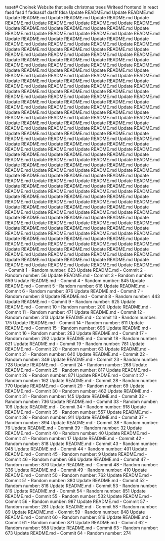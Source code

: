 teset# Choinek
Website that sells christmas trees
Writeed frontend in react
fasd
fasd
f
fadsasdf
dasff
fdsa
Update README.md
Update README.md
Update README.md
Update README.md
Update README.md
Update README.md
Update README.md
Update README.md
Update README.md
Update README.md
Update README.md
Update README.md
Update README.md
Update README.md
Update README.md
Update README.md
Update README.md
Update README.md
Update README.md
Update README.md
Update README.md
Update README.md
Update README.md
Update README.md
Update README.md
Update README.md
Update README.md
Update README.md
Update README.md
Update README.md
Update README.md
Update README.md
Update README.md
Update README.md
Update README.md
Update README.md
Update README.md
Update README.md
Update README.md
Update README.md
Update README.md
Update README.md
Update README.md
Update README.md
Update README.md
Update README.md
Update README.md
Update README.md
Update README.md
Update README.md
Update README.md
Update README.md
Update README.md
Update README.md
Update README.md
Update README.md
Update README.md
Update README.md
Update README.md
Update README.md
Update README.md
Update README.md
Update README.md
Update README.md
Update README.md
Update README.md
Update README.md
Update README.md
Update README.md
Update README.md
Update README.md
Update README.md
Update README.md
Update README.md
Update README.md
Update README.md
Update README.md
Update README.md
Update README.md
Update README.md
Update README.md
Update README.md
Update README.md
Update README.md
Update README.md
Update README.md
Update README.md
Update README.md
Update README.md
Update README.md
Update README.md
Update README.md
Update README.md
Update README.md
Update README.md
Update README.md
Update README.md
Update README.md
Update README.md
Update README.md
Update README.md
Update README.md
Update README.md
Update README.md
Update README.md
Update README.md
Update README.md
Update README.md
Update README.md
Update README.md
Update README.md
Update README.md
Update README.md
Update README.md
Update README.md
Update README.md
Update README.md
Update README.md
Update README.md
Update README.md
Update README.md
Update README.md
Update README.md
Update README.md
Update README.md
Update README.md
Update README.md
Update README.md
Update README.md
Update README.md
Update README.md
Update README.md
Update README.md
Update README.md
Update README.md
Update README.md
Update README.md
Update README.md
Update README.md
Update README.md
Update README.md
Update README.md
Update README.md
Update README.md
Update README.md
Update README.md
Update README.md
Update README.md
Update README.md
Update README.md
Update README.md
Update README.md
Update README.md
Update README.md
Update README.md
Update README.md
Update README.md
Update README.md
Update README.md
Update README.md
Update README.md
Update README.md
Update README.md
Update README.md
Update README.md
Update README.md
Update README.md
Update README.md
Update README.md
Update README.md - Commit 1 - Random number: 623
Update README.md - Commit 2 - Random number: 56
Update README.md - Commit 3 - Random number: 659
Update README.md - Commit 4 - Random number: 845
Update README.md - Commit 5 - Random number: 616
Update README.md - Commit 6 - Random number: 876
Update README.md - Commit 7 - Random number: 8
Update README.md - Commit 8 - Random number: 443
Update README.md - Commit 9 - Random number: 625
Update README.md - Commit 10 - Random number: 200
Update README.md - Commit 11 - Random number: 471
Update README.md - Commit 12 - Random number: 313
Update README.md - Commit 13 - Random number: 175
Update README.md - Commit 14 - Random number: 611
Update README.md - Commit 15 - Random number: 696
Update README.md - Commit 16 - Random number: 283
Update README.md - Commit 17 - Random number: 292
Update README.md - Commit 18 - Random number: 621
Update README.md - Commit 19 - Random number: 781
Update README.md - Commit 20 - Random number: 63
Update README.md - Commit 21 - Random number: 640
Update README.md - Commit 22 - Random number: 349
Update README.md - Commit 23 - Random number: 728
Update README.md - Commit 24 - Random number: 268
Update README.md - Commit 25 - Random number: 817
Update README.md - Commit 26 - Random number: 871
Update README.md - Commit 27 - Random number: 162
Update README.md - Commit 28 - Random number: 770
Update README.md - Commit 29 - Random number: 69
Update README.md - Commit 30 - Random number: 462
Update README.md - Commit 31 - Random number: 145
Update README.md - Commit 32 - Random number: 736
Update README.md - Commit 33 - Random number: 106
Update README.md - Commit 34 - Random number: 918
Update README.md - Commit 35 - Random number: 557
Update README.md - Commit 36 - Random number: 911
Update README.md - Commit 37 - Random number: 894
Update README.md - Commit 38 - Random number: 76
Update README.md - Commit 39 - Random number: 32
Update README.md - Commit 40 - Random number: 40
Update README.md - Commit 41 - Random number: 17
Update README.md - Commit 42 - Random number: 818
Update README.md - Commit 43 - Random number: 945
Update README.md - Commit 44 - Random number: 401
Update README.md - Commit 45 - Random number: 9
Update README.md - Commit 46 - Random number: 686
Update README.md - Commit 47 - Random number: 870
Update README.md - Commit 48 - Random number: 336
Update README.md - Commit 49 - Random number: 410
Update README.md - Commit 50 - Random number: 762
Update README.md - Commit 51 - Random number: 380
Update README.md - Commit 52 - Random number: 816
Update README.md - Commit 53 - Random number: 816
Update README.md - Commit 54 - Random number: 851
Update README.md - Commit 55 - Random number: 532
Update README.md - Commit 56 - Random number: 987
Update README.md - Commit 57 - Random number: 281
Update README.md - Commit 58 - Random number: 89
Update README.md - Commit 59 - Random number: 848
Update README.md - Commit 60 - Random number: 819
Update README.md - Commit 61 - Random number: 871
Update README.md - Commit 62 - Random number: 558
Update README.md - Commit 63 - Random number: 673
Update README.md - Commit 64 - Random number: 274
